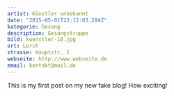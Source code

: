 ```yaml
---
artist: Künstler unbekannt
date: "2015-05-01T22:12:03.284Z"
kategorie: Gesang
description: Gesangstruppe
bild: kuenstler-16.jpg
ort: Lorch
strasse: Hauptstr. 1
webseite: http://www.webseite.de
email: kontakt@mail.de
---
```


This is my first post on my new fake blog! How exciting!

